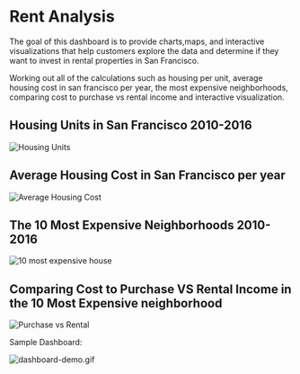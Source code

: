 # Rent Analysis

The goal of this dashboard is to provide charts,maps, and interactive visualizations that help customers explore the data and determine if they want to invest in rental properties in San Francisco.

Working out all of the calculations such as housing per unit, average housing cost in san francisco per year, the most expensive neighborhoods, comparing cost to purchase vs rental income and interactive visualization.

## Housing Units in San Francisco 2010-2016
![Housing Units](https://github.com/Djachechi/Rent_Analysis/blob/master/Images/Housing_Units.JPG)

## Average Housing Cost in San Francisco per year
![Average Housing Cost](https://github.com/Djachechi/Rent_Analysis/blob/master/Images/average_housing.JPG)

## The 10 Most Expensive Neighborhoods 2010-2016
![10 most expensive house](https://github.com/Djachechi/Rent_Analysis/blob/master/Images/Top_10.JPG)

## Comparing Cost to Purchase VS Rental Income in the 10 Most Expensive neighborhood
![ Purchase vs Rental ](https://github.com/Djachechi/Rent_Analysis/blob/master/Images/Purchase_vs_Rent.JPG)

Sample Dashboard:

  ![dashboard-demo.gif](Images/dashboard-demo.gif)